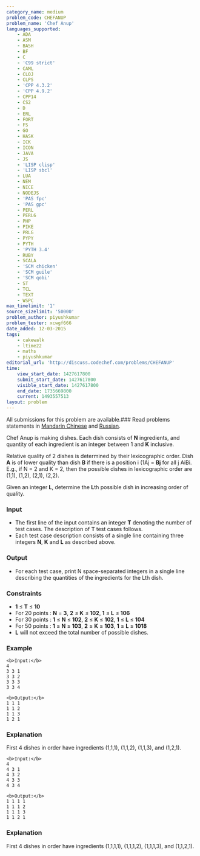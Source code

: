```yaml
---
category_name: medium
problem_code: CHEFANUP
problem_name: 'Chef Anup'
languages_supported:
    - ADA
    - ASM
    - BASH
    - BF
    - C
    - 'C99 strict'
    - CAML
    - CLOJ
    - CLPS
    - 'CPP 4.3.2'
    - 'CPP 4.9.2'
    - CPP14
    - CS2
    - D
    - ERL
    - FORT
    - FS
    - GO
    - HASK
    - ICK
    - ICON
    - JAVA
    - JS
    - 'LISP clisp'
    - 'LISP sbcl'
    - LUA
    - NEM
    - NICE
    - NODEJS
    - 'PAS fpc'
    - 'PAS gpc'
    - PERL
    - PERL6
    - PHP
    - PIKE
    - PRLG
    - PYPY
    - PYTH
    - 'PYTH 3.4'
    - RUBY
    - SCALA
    - 'SCM chicken'
    - 'SCM guile'
    - 'SCM qobi'
    - ST
    - TCL
    - TEXT
    - WSPC
max_timelimit: '1'
source_sizelimit: '50000'
problem_author: piyushkumar
problem_tester: xcwgf666
date_added: 12-03-2015
tags:
    - cakewalk
    - ltime22
    - maths
    - piyushkumar
editorial_url: 'http://discuss.codechef.com/problems/CHEFANUP'
time:
    view_start_date: 1427617800
    submit_start_date: 1427617800
    visible_start_date: 1427617800
    end_date: 1735669800
    current: 1493557513
layout: problem
---
```

All submissions for this problem are available.###  Read problems statements in [Mandarin Chinese](http://www.codechef.com/download/translated/LTIME22/mandarin/CHEFANUP.pdf) and [Russian](http://www.codechef.com/download/translated/LTIME22/russian/CHEFANUP.pdf).

Chef Anup is making dishes. Each dish consists of **N** ingredients, and quantity of each ingredient is an integer between 1 and **K** inclusive.

Relative quality of 2 dishes is determined by their lexicographic order. Dish **A** is of lower quality than dish **B** if there is a position i (1Aj = **Bj** for all j AiBi. 
E.g., if N = 2 and K = 2, then the possible dishes in lexicographic order are (1,1), (1,2), (2,1), (2,2).

Given an integer **L**, determine the **L**th possible dish in increasing order of quality.

### Input

- The first line of the input contains an integer **T** denoting the number of test cases. The description of **T** test cases follows.
- Each test case description consists of a single line containing three integers **N**, **K** and **L** as described above.

### Output

- For each test case, print N space-separated integers in a single line describing the quantities of the ingredients for the Lth dish.

### Constraints

- **1** ≤ **T** ≤ **10**
- For 20 points : **N** = **3**, **2** ≤ **K** ≤ **102**, **1** ≤ **L** ≤ **106**
- For 30 points : **1** ≤ **N** ≤ **102**, **2** ≤ **K** ≤ **102**, **1** ≤ **L** ≤ **104**
- For 50 points : **1** ≤ **N** ≤ **103**, **2** ≤ **K** ≤ **103**, **1** ≤ **L** ≤ **1018**
- **L** will not exceed the total number of possible dishes.

### Example

```
<b>Input:</b>
4
3 3 1
3 3 2
3 3 3
3 3 4

<b>Output:</b>
1 1 1
1 1 2
1 1 3
1 2 1

```
### Explanation

First 4 dishes in order have ingredients (1,1,1), (1,1,2), (1,1,3), and (1,2,1).

```
<b>Input:</b>
4
4 3 1
4 3 2
4 3 3
4 3 4

<b>Output:</b>
1 1 1 1
1 1 1 2
1 1 1 3
1 1 2 1

```
### Explanation

First 4 dishes in order have ingredients (1,1,1,1), (1,1,1,2), (1,1,1,3), and (1,1,2,1).
